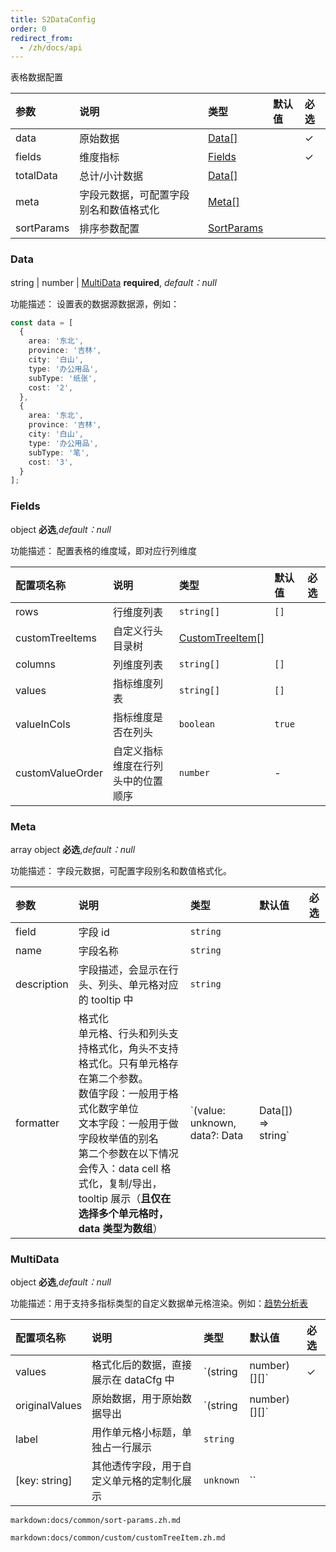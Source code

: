 ```yaml
---
title: S2DataConfig
order: 0
redirect_from:
  - /zh/docs/api
---
```


表格数据配置

| 参数 | 说明 | 类型 | 默认值 | 必选  |
| :------------- | :----------------- | :--------- | :----- | :--- |
| data           | 原始数据        | [Data[]](#data) |    |   ✓   |
| fields         | 维度指标       | [Fields](#fields) |    |   ✓     |
| totalData        | 总计/小计数据       | [Data[]](#data) |    |      |
| meta    | 字段元数据，可配置字段别名和数值格式化 | [Meta[]](#meta)  |  |       |
| sortParams    | 排序参数配置 | [SortParams](#sortparams)  |  |       |

### Data

string | number | [MultiData](#multidata) **required**, _default：null_

功能描述： 设置表的数据源数据源，例如：

```ts
const data = [
  {
    area: '东北',
    province: '吉林',
    city: '白山',
    type: '办公用品',
    subType: '纸张',
    cost: '2',
  },
  {
    area: '东北',
    province: '吉林',
    city: '白山',
    type: '办公用品',
    subType: '笔',
    cost: '3',
  }
];
```

### Fields

object **必选**,_default：null_

功能描述： 配置表格的维度域，即对应行列维度

| 配置项名称 | 说明     | 类型   | 默认值 | 必选 |
| :------------- | :----------------- | :--------- | :----- | :--- |
| rows           | 行维度列表         | `string[]` | `[]`   |      |
| customTreeItems | 自定义行头目录树        | [CustomTreeItem[]](#customtreeitem) |  |      |
| columns        | 列维度列表         | `string[]` | `[]`   |      |
| values         | 指标维度列表       | `string[]` | `[]`   |      |
| valueInCols    | 指标维度是否在列头   | `boolean`  | `true` |      |
| customValueOrder | 自定义指标维度在行列头中的位置顺序 | `number`  | - |      |

### Meta

array object **必选**,_default：null_

功能描述： 字段元数据，可配置字段别名和数值格式化。

| 参数 | 说明 | 类型 | 默认值 | 必选  |
| :--| :--------| :--- | :----- | :--- |
| field  | 字段 id | `string` | |    |
| name | 字段名称 | `string`|  |   |
| description | 字段描述，会显示在行头、列头、单元格对应的 tooltip 中 | `string`|  |   |
| formatter | 格式化 <br/> 单元格、行头和列头支持格式化，角头不支持格式化。只有单元格存在第二个参数。 <br/>数值字段：一般用于格式化数字单位<br/>文本字段：一般用于做字段枚举值的别名<br/> 第二个参数在以下情况会传入：data cell 格式化，复制/导出，tooltip 展示（**且仅在选择多个单元格时，data 类型为数组**） | `(value: unknown, data?: Data | Data[]) => string` | | |

### MultiData

object **必选**,_default：null_

功能描述：用于支持多指标类型的自定义数据单元格渲染。例如：[趋势分析表](/zh/examples/react-component/sheet#strategy)

| 配置项名称 | 说明     | 类型   | 默认值 | 必选 |
| :------------- | :----------------- | :--------- | :----- | :--- |
| values           | 格式化后的数据，直接展示在 dataCfg 中 | `(string | number)[][]`   |  ✓   |
| originalValues | 原始数据，用于原始数据导出 | `(string | number)[][]`  |  |      |
| label        | 用作单元格小标题，单独占一行展示    | `string` |    |      |
| [key: string]       | 其他透传字段，用于自定义单元格的定制化展示       | `unknown` | ``   |      |

`markdown:docs/common/sort-params.zh.md`

`markdown:docs/common/custom/customTreeItem.zh.md`
